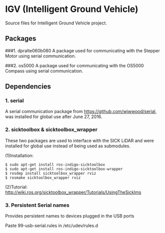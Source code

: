 # IGV (Intelligent Ground Vehicle)
Source files for Intelligent Ground Vehicle project.

## Packages
###1. dpralte060b080
A package used for communicating with the Stepper Motor using serial communication. 

###2. os5000
A package used for communicating with the OS5000 Compass using serial communication. 

## Dependencies
### 1. serial
A serial communication package from https://github.com/wjwwood/serial, was 
installed for global use after June 27, 2016.

### 2. sicktoolbox & sicktoolbox_wrapper
These two packages are used to interface with the SICK LiDAR and were installed for global use instead of being used as submodules.

(1)Installation:

	$ sudo apt-get install ros-indigo-sicktoolbox
	$ sudo apt-get install ros-indigo-sicktoolbox-wrapper
	$ rosdep install sicktoolbox_wrapper rviz
	$ rosmake sicktoolbox_wrapper rviz

(2)Tutorial: http://wiki.ros.org/sicktoolbox_wrapper/Tutorials/UsingTheSicklms

### 3. Persistent Serial names
Provides persistent names to devices plugged in the USB ports

Paste 99-usb-serial.rules in /etc/udev/rules.d
